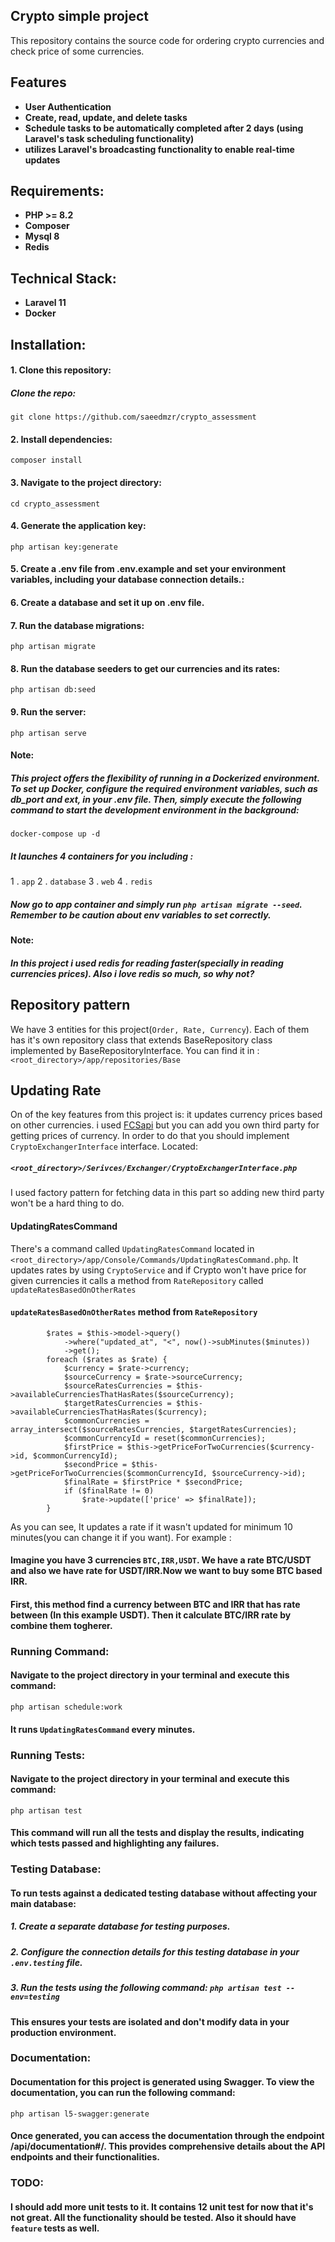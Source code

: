
## Crypto simple project


This repository contains the source code for ordering crypto currencies and check price of some currencies.

## Features
- **User Authentication**
- **Create, read, update, and delete tasks**
- **Schedule tasks to be automatically completed after 2 days (using Laravel's task scheduling functionality)**
- **utilizes Laravel's broadcasting functionality to enable real-time updates**

## Requirements:

- **PHP >= 8.2**
- **Composer**
- **Mysql 8**
- **Redis**
## Technical Stack:
- **Laravel 11**
- **Docker**

## Installation:

#### 1. Clone this repository:

##### Clone the repo:
`git clone https://github.com/saeedmzr/crypto_assessment`

#### 2. Install dependencies:
`composer install`

#### 3. Navigate to the project directory:
`cd crypto_assessment`

#### 4. Generate the application key:
`php artisan key:generate`

#### 5. Create a .env file from .env.example and set your environment variables, including your database connection details.:

#### 6. Create a database and set it up on .env file.

#### 7. Run the database migrations:
`php artisan migrate`

#### 8. Run the database seeders to get our currencies and its rates:
`php artisan db:seed`

#### 9. Run the server:
`php artisan serve`

#### Note:
##### This project offers the flexibility of running in a Dockerized environment. To set up Docker, configure the required environment variables, such as db_port and ext, in your .env file. Then, simply execute the following command to start the development environment in the background: ######

`docker-compose up -d`
##### It launches 4 containers for you including : ######
1 . `app`
2 . `database`
3 . `web`
4 . `redis`

##### Now go to app container and simply run `php artisan migrate --seed`. Remember to be caution about env variables to set correctly.  ######

#### Note:
##### In this project i used redis for reading faster(specially in reading currencies prices). Also i love redis so much, so why not? ######


## Repository pattern

We have 3 entities for this project(`Order, Rate, Currency`). Each of them has it's own repository class that extends BaseRepository class implemented by BaseRepositoryInterface.
You can find it in :
`<root_directory>/app/repositories/Base`

## Updating Rate

On of the key features from this project is: it updates currency prices based on other currencies.
i used [FCSapi](https://fcsapi.com/) but you can add you own third party for getting prices of currency.
In order to do that you should implement `CryptoExchangerInterface` interface. Located: 
##### `<root_directory>/Serivces/Exchanger/CryptoExchangerInterface.php` #####
I used factory pattern for fetching data in this part so adding new third party won't be a hard thing to do.

#### UpdatingRatesCommand
There's a command called `UpdatingRatesCommand` located in `<root_directory>/app/Console/Commands/UpdatingRatesCommand.php`.
It updates rates by using `CryptoService` and if Crypto won't have price for given currencies it calls a method from `RateRepository` called `updateRatesBasedOnOtherRates`

#### `updateRatesBasedOnOtherRates` method from `RateRepository`
```<?php
        $rates = $this->model->query()
            ->where("updated_at", "<", now()->subMinutes($minutes))
            ->get();
        foreach ($rates as $rate) {
            $currency = $rate->currency;
            $sourceCurrency = $rate->sourceCurrency;
            $sourceRatesCurrencies = $this->availableCurrenciesThatHasRates($sourceCurrency);
            $targetRatesCurrencies = $this->availableCurrenciesThatHasRates($currency);
            $commonCurrencies = array_intersect($sourceRatesCurrencies, $targetRatesCurrencies);
            $commonCurrencyId = reset($commonCurrencies);
            $firstPrice = $this->getPriceForTwoCurrencies($currency->id, $commonCurrencyId);
            $secondPrice = $this->getPriceForTwoCurrencies($commonCurrencyId, $sourceCurrency->id);
            $finalRate = $firstPrice * $secondPrice;
            if ($finalRate != 0)
                $rate->update(['price' => $finalRate]);
        }
```
As you can see, It updates a rate if it wasn't updated for minimum 10 minutes(you can change it if you want).
For example : 
#### Imagine you have 3 currencies `BTC,IRR,USDT`. We have a rate BTC/USDT  and also we have rate for USDT/IRR.Now we want to buy some BTC based IRR. ###
#### First, this method find a currency between BTC and IRR that has rate between (In this example USDT). Then it calculate BTC/IRR rate by combine them togherer.

### Running Command:

#### Navigate to the project directory in your terminal and execute this command:
`php artisan schedule:work`
#### It runs `UpdatingRatesCommand` every minutes.

### Running Tests:

#### Navigate to the project directory in your terminal and execute this command:
`php artisan test`

#### This command will run all the tests and display the results, indicating which tests passed and highlighting any failures.

### Testing Database:

#### To run tests against a dedicated testing database without affecting your main database:

##### 1. Create a separate database for testing purposes.
##### 2. Configure the connection details for this testing database in your `.env.testing` file.
##### 3. Run the tests using the following command: `php artisan test --env=testing`

#### This ensures your tests are isolated and don't modify data in your production environment.

### Documentation:
#### Documentation for this project is generated using Swagger. To view the documentation, you can run the following command:
`php artisan l5-swagger:generate`

#### Once generated, you can access the documentation through the endpoint /api/documentation#/. This provides comprehensive details about the API endpoints and their functionalities.

### TODO:
#### I should add more unit tests to it. It contains 12 unit test for now that it's not great. All the functionality should be tested. Also it should have `feature` tests as well.



